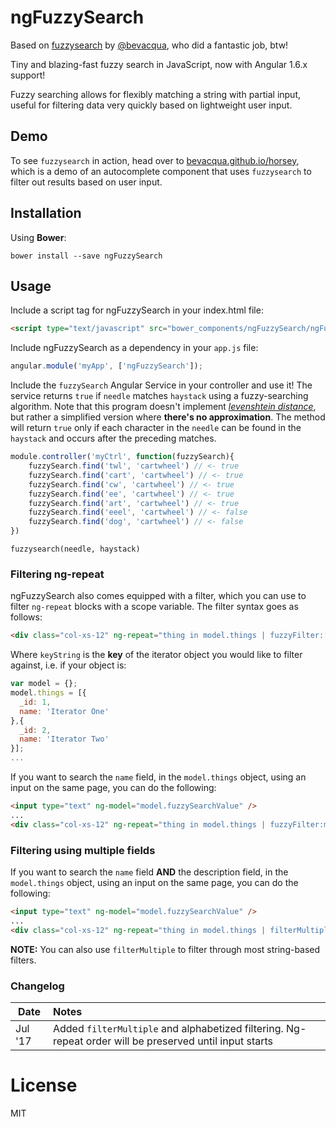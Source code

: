 # ngFuzzySearch

Based on [fuzzysearch](https://github.com/bevacqua/fuzzysearch) by [@bevacqua](https://github.com/bevacqua), who did a fantastic job, btw!

Tiny and blazing-fast fuzzy search in JavaScript, now with Angular 1.6.x support!

Fuzzy searching allows for flexibly matching a string with partial input, useful for filtering data very quickly based on lightweight user input.

## Demo

To see `fuzzysearch` in action, head over to [bevacqua.github.io/horsey][3], which is a demo of an autocomplete component that uses `fuzzysearch` to filter out results based on user input.

## Installation

Using **Bower**:

```shell
bower install --save ngFuzzySearch
```

## Usage

Include a script tag for ngFuzzySearch in your index.html file:

```html
<script type="text/javascript" src="bower_components/ngFuzzySearch/ngFuzzySearch.js"></script>
```

Include ngFuzzySearch as a dependency in your `app.js` file:

```js
angular.module('myApp', ['ngFuzzySearch']);
```

Include the `fuzzySearch` Angular Service in your controller and use it!
The service returns `true` if `needle` matches `haystack` using a fuzzy-searching algorithm. Note that this program doesn't implement _[levenshtein distance][2]_, but rather a simplified version where **there's no approximation**. The method will return `true` only if each character in the `needle` can be found in the `haystack` and occurs after the preceding matches.
```js
module.controller('myCtrl', function(fuzzySearch){
	fuzzySearch.find('twl', 'cartwheel') // <- true
	fuzzySearch.find('cart', 'cartwheel') // <- true
	fuzzySearch.find('cw', 'cartwheel') // <- true
	fuzzySearch.find('ee', 'cartwheel') // <- true
	fuzzySearch.find('art', 'cartwheel') // <- true
	fuzzySearch.find('eeel', 'cartwheel') // <- false
	fuzzySearch.find('dog', 'cartwheel') // <- false
})
```

`fuzzysearch(needle, haystack)`


### Filtering ng-repeat

ngFuzzySearch also comes equipped with a filter, which you can use to filter `ng-repeat` blocks with a scope variable.
The filter syntax goes as follows:

```html
<div class="col-xs-12" ng-repeat="thing in model.things | fuzzyFilter:[needle]:[keyString]">
```

Where `keyString` is the **key** of the iterator object you would like to filter against, i.e. if your object is:

```javascript
var model = {};
model.things = [{
  _id: 1,
  name: 'Iterator One'
},{
  _id: 2,
  name: 'Iterator Two'
}];
...
```
If you want to search the `name` field, in the `model.things` object, using an input on the same page, you can do the following:
```html
<input type="text" ng-model="model.fuzzySearchValue" />
...
<div class="col-xs-12" ng-repeat="thing in model.things | fuzzyFilter:model.fuzzySearchValue:'name'">
```

### Filtering using multiple fields
If you want to search the `name` field **AND** the description field, in the `model.things` object, using an input on the same page, you can do the following:
```html
<input type="text" ng-model="model.fuzzySearchValue" />
...
<div class="col-xs-12" ng-repeat="thing in model.things | filterMultiple:{name:model.fuzzySearchValue, desc:model.fuzzySearchValue}:'fuzzyFilter'">
```
**NOTE:** You can also use `filterMultiple` to filter through most string-based filters. 

### Changelog

| Date | Notes |
|------|:------|
| Jul '17 | Added `filterMultiple` and alphabetized filtering. Ng-repeat order will be preserved until input starts 

# License

MIT

[1]: https://cloud.githubusercontent.com/assets/934293/6550014/d3a86174-c5fc-11e4-8334-b2e2b0d38fad.png
[2]: http://en.wikipedia.org/wiki/Levenshtein_distance
[3]: http://bevacqua.github.io/horsey
[4]: http://jsperf.com/fuzzysearch-regex/14

